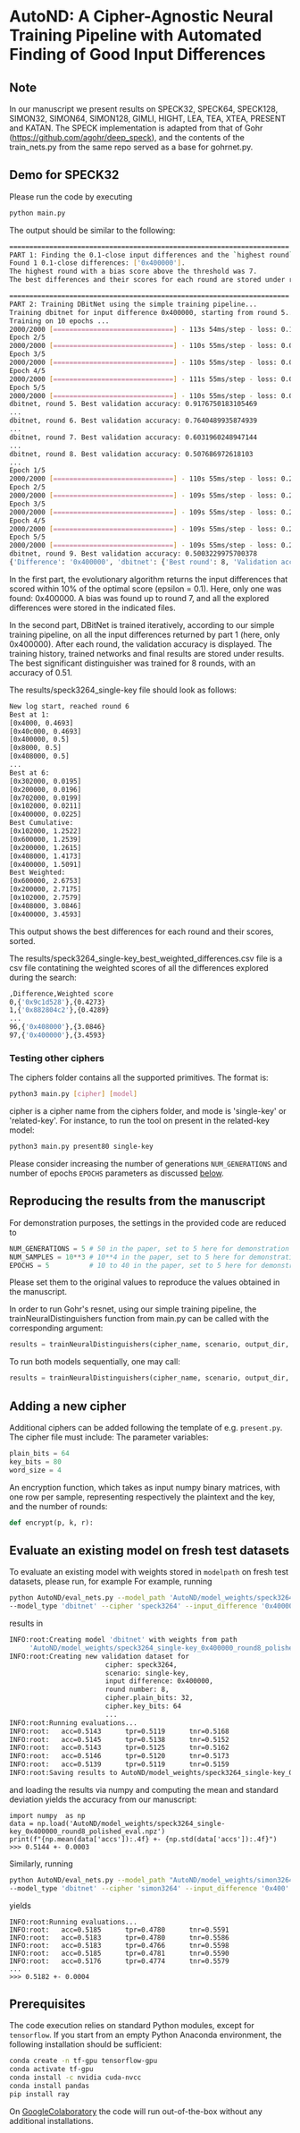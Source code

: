 # AutoND: A Cipher-Agnostic Neural Training Pipeline  with Automated Finding of Good Input Differences

## Note 
In our manuscript we present results on SPECK32, SPECK64, SPECK128, SIMON32, SIMON64, SIMON128, GIMLI, HIGHT, LEA, TEA, XTEA, PRESENT and KATAN.
The SPECK implementation is adapted from that of Gohr (https://github.com/agohr/deep_speck), and the contents of the train_nets.py from the same repo
served as a base for gohrnet.py. 

## Demo for SPECK32
Please run the code by executing 
```bash
python main.py
```
The output should be similar to the following: 

```bash
======================================================================
PART 1: Finding the 0.1-close input differences and the `highest round` using the evolutionary optimizer for  speck3264_single-key ...
Found 1 0.1-close differences: ['0x400000'].
The highest round with a bias score above the threshold was 7.
The best differences and their scores for each round are stored under results/speck3264_single-key, and the full list of differences along with their weighted scores are stored under results/speck3264_single-key_best_weighted_differences.csv.

======================================================================
PART 2: Training DBitNet using the simple training pipeline...
Training dbitnet for input difference 0x400000, starting from round 5...
Training on 10 epochs ...
2000/2000 [==============================] - 113s 54ms/step - loss: 0.1203 - acc: 0.8486 - val_loss: 0.0889 - val_acc: 0.8867
Epoch 2/5
2000/2000 [==============================] - 110s 55ms/step - loss: 0.0828 - acc: 0.8957 - val_loss: 0.0730 - val_acc: 0.9095
Epoch 3/5
2000/2000 [==============================] - 110s 55ms/step - loss: 0.0717 - acc: 0.9108 - val_loss: 0.0661 - val_acc: 0.9167
Epoch 4/5
2000/2000 [==============================] - 111s 55ms/step - loss: 0.0657 - acc: 0.9171 - val_loss: 0.0650 - val_acc: 0.9174
Epoch 5/5
2000/2000 [==============================] - 110s 55ms/step - loss: 0.0648 - acc: 0.9176 - val_loss: 0.0646 - val_acc: 0.9177
dbitnet, round 5. Best validation accuracy: 0.9176750183105469
...
dbitnet, round 6. Best validation accuracy: 0.7640489935874939
...
dbitnet, round 7. Best validation accuracy: 0.6031960248947144
...
dbitnet, round 8. Best validation accuracy: 0.507686972618103
...
Epoch 1/5
2000/2000 [==============================] - 110s 55ms/step - loss: 0.2502 - acc: 0.5000 - val_loss: 0.2505 - val_acc: 0.5003
Epoch 2/5
2000/2000 [==============================] - 109s 55ms/step - loss: 0.2502 - acc: 0.5012 - val_loss: 0.2501 - val_acc: 0.5003
Epoch 3/5
2000/2000 [==============================] - 109s 55ms/step - loss: 0.2501 - acc: 0.5022 - val_loss: 0.2501 - val_acc: 0.5003
Epoch 4/5
2000/2000 [==============================] - 109s 55ms/step - loss: 0.2501 - acc: 0.5027 - val_loss: 0.2502 - val_acc: 0.4998
Epoch 5/5
2000/2000 [==============================] - 109s 55ms/step - loss: 0.2501 - acc: 0.5032 - val_loss: 0.2501 - val_acc: 0.4996
dbitnet, round 9. Best validation accuracy: 0.5003229975700378
{'Difference': '0x400000', 'dbitnet': {'Best round': 8, 'Validation accuracy': 0.507686972618103}}
```

In the first part, the evolutionary algorithm returns the input differences that scored within 10% of the optimal score (epsilon = 0.1). 
Here, only one was found: 0x400000. A bias was found up to round 7, and all the explored differences were stored in the indicated files.

In the second part, DBitNet is trained iteratively, according to our simple training pipeline, on all the input differences returned by part 1 (here, only 0x400000). After each round, the validation
accuracy is displayed. The training history, trained networks and final results are stored under results. The best significant distinguisher was trained for 8 rounds, with an accuracy of 0.51.

The results/speck3264_single-key file should look as follows:
```bash
New log start, reached round 6
Best at 1:
[0x4000, 0.4693]
[0x40c000, 0.4693]
[0x400000, 0.5]
[0x8000, 0.5]
[0x408000, 0.5]
...
Best at 6:
[0x302000, 0.0195]
[0x200000, 0.0196]
[0x702000, 0.0199]
[0x102000, 0.0211]
[0x400000, 0.0225]
Best Cumulative:
[0x102000, 1.2522]
[0x600000, 1.2539]
[0x200000, 1.2615]
[0x408000, 1.4173]
[0x400000, 1.5091]
Best Weighted:
[0x600000, 2.6753]
[0x200000, 2.7175]
[0x102000, 2.7579]
[0x408000, 3.0846]
[0x400000, 3.4593]
```
This output shows the best differences for each round and their scores, sorted. 

The results/speck3264_single-key_best_weighted_differences.csv file is a csv file contatining the weighted scores of all the differences explored during the search:
```bash
,Difference,Weighted score
0,{'0x9c1d528'},{0.4273}
1,{'0x882804c2'},{0.4289}
...
96,{'0x408000'},{3.0846}
97,{'0x400000'},{3.4593}
```

### Testing other ciphers
The ciphers folder contains all the supported primitives. The format is: 
```bash
python3 main.py [cipher] [model] 
```
cipher is a cipher name from the ciphers folder, and mode is 'single-key' or 'related-key'.
For instance, to run the tool on present in the related-key model:
```bash
python3 main.py present80 single-key
```
Please consider increasing the number of generations `NUM_GENERATIONS` and number of epochs `EPOCHS` parameters as discussed [below](#reproduce-results-from-table-5-and-6-in-the-manuscript).

## Reproducing the results from the manuscript
For demonstration purposes, the settings in the provided code are reduced to 
```python
NUM_GENERATIONS = 5 # 50 in the paper, set to 5 here for demonstration in optimizer.py
NUM_SAMPLES = 10**3 # 10**4 in the paper, set to 5 here for demonstration in optimizer.py
EPOCHS = 5          # 10 to 40 in the paper, set to 5 here for demonstration in train_nets.py
```
Please set them to the original values to reproduce the values obtained in the manuscript. 

In order to run Gohr's resnet, using our simple training pipeline, the trainNeuralDistinguishers function from main.py can be called with the corresponding argument:
```python
results = trainNeuralDistinguishers(cipher_name, scenario, output_dir, input_difference, max(1, highest_round-2), nets =['gohr'])
```

To run both models sequentially, one may call:
```python
results = trainNeuralDistinguishers(cipher_name, scenario, output_dir, input_difference, max(1, highest_round-2), nets =['gohr, dbitnet'])
```

## Adding a new cipher
Additional ciphers can be added following the template of e.g. `present.py`. The cipher file must include:
The parameter variables:
```python
plain_bits = 64
key_bits = 80
word_size = 4
```
An encryption function, which takes as input numpy binary matrices, with one row per sample, representing respectively the plaintext and the key, and the number of rounds:
```python
def encrypt(p, k, r):
```

## Evaluate an existing model on fresh test datasets
To evaluate an existing model with weights stored in `modelpath` on fresh test datasets, please run, for example
For example, running 

```bash
python AutoND/eval_nets.py --model_path 'AutoND/model_weights/speck3264_single-key_0x400000_round8_polished.h5' \
--model_type 'dbitnet' --cipher 'speck3264' --input_difference '0x400000' --round_number '8'
```
results in 
```bash
INFO:root:Creating model 'dbitnet' with weights from path 
	 'AutoND/model_weights/speck3264_single-key_0x400000_round8_polished.h5'...
INFO:root:Creating new validation dataset for 
                        cipher: speck3264, 
                        scenario: single-key, 
                        input difference: 0x400000, 
                        round number: 8, 
                        cipher.plain_bits: 32, 
                        cipher.key_bits: 64
                        ...
INFO:root:Running evaluations...
INFO:root:	 acc=0.5143 	 tpr=0.5119 	 tnr=0.5168
INFO:root:	 acc=0.5145 	 tpr=0.5138 	 tnr=0.5152
INFO:root:	 acc=0.5143 	 tpr=0.5125 	 tnr=0.5162
INFO:root:	 acc=0.5146 	 tpr=0.5120 	 tnr=0.5173
INFO:root:	 acc=0.5139 	 tpr=0.5119 	 tnr=0.5159
INFO:root:Saving results to AutoND/model_weights/speck3264_single-key_0x400000_round8_polished_eval.npz
```
and loading the results via numpy and computing the mean and standard deviation yields the accuracy from our manuscript: 
```
import numpy  as np
data = np.load('AutoND/model_weights/speck3264_single-key_0x400000_round8_polished_eval.npz')
print(f"{np.mean(data['accs']):.4f} +- {np.std(data['accs']):.4f}")
>>> 0.5144 +- 0.0003
```

Similarly, running
```bash
python AutoND/eval_nets.py --model_path "AutoND/model_weights/simon3264_single-key_0x400_round11_polished.h5" \
--model_type 'dbitnet' --cipher 'simon3264' --input_difference '0x400' --round_number '11'
```
yields 
```
INFO:root:Running evaluations...
INFO:root:	 acc=0.5185 	 tpr=0.4780 	 tnr=0.5591
INFO:root:	 acc=0.5183 	 tpr=0.4780 	 tnr=0.5586
INFO:root:	 acc=0.5183 	 tpr=0.4766 	 tnr=0.5598
INFO:root:	 acc=0.5185 	 tpr=0.4781 	 tnr=0.5590
INFO:root:	 acc=0.5176 	 tpr=0.4774 	 tnr=0.5579
...
>>> 0.5182 +- 0.0004
```

## Prerequisites
The code execution relies on standard Python modules, except for `tensorflow`.
If you start from an empty Python Anaconda environment, the following installation should be sufficient: 
```bash
conda create -n tf-gpu tensorflow-gpu
conda activate tf-gpu
conda install -c nvidia cuda-nvcc
conda install pandas
pip install ray
```
On [GoogleColaboratory](https://colab.research.google.com/) the code will run out-of-the-box without any additional installations.
